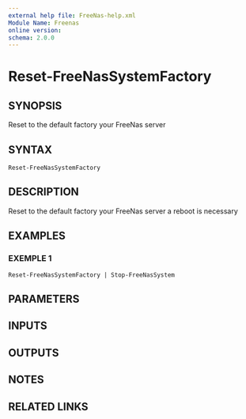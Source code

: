 ```yaml
---
external help file: FreeNas-help.xml
Module Name: Freenas
online version:
schema: 2.0.0
---
```


# Reset-FreeNasSystemFactory

## SYNOPSIS
Reset to the default factory your FreeNas server

## SYNTAX

```
Reset-FreeNasSystemFactory
```

## DESCRIPTION
Reset to the default factory your FreeNas server a reboot is necessary

## EXAMPLES

### EXEMPLE 1
```
Reset-FreeNasSystemFactory | Stop-FreeNasSystem
```

## PARAMETERS

## INPUTS

## OUTPUTS

## NOTES

## RELATED LINKS
